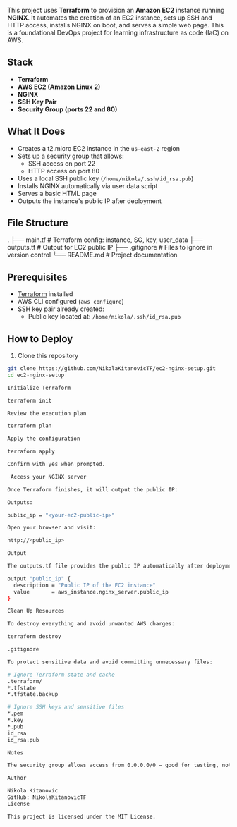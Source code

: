 This project uses **Terraform** to provision an **Amazon EC2** instance running **NGINX**. It automates the creation of an EC2 instance, sets up SSH and HTTP access, installs NGINX on boot, and serves a simple web page. This is a foundational DevOps project for learning infrastructure as code (IaC) on AWS.

## Stack

- **Terraform**  
- **AWS EC2 (Amazon Linux 2)**  
- **NGINX**  
- **SSH Key Pair**  
- **Security Group (ports 22 and 80)**  

## What It Does

- Creates a t2.micro EC2 instance in the `us-east-2` region  
- Sets up a security group that allows:
  - SSH access on port 22  
  - HTTP access on port 80  
- Uses a local SSH public key (`/home/nikola/.ssh/id_rsa.pub`)  
- Installs NGINX automatically via user data script  
- Serves a basic HTML page  
- Outputs the instance's public IP after deployment  

## File Structure

.
├── main.tf # Terraform config: instance, SG, key, user_data
├── outputs.tf # Output for EC2 public IP
├── .gitignore # Files to ignore in version control
└── README.md # Project documentation


## Prerequisites

- [Terraform](https://developer.hashicorp.com/terraform/downloads) installed  
- AWS CLI configured (`aws configure`)  
- SSH key pair already created:  
  - Public key located at: `/home/nikola/.ssh/id_rsa.pub`  

## How to Deploy

1. Clone this repository

```bash
git clone https://github.com/NikolaKitanovicTF/ec2-nginx-setup.git
cd ec2-nginx-setup

Initialize Terraform

terraform init

Review the execution plan

terraform plan

Apply the configuration

terraform apply

Confirm with yes when prompted.

 Access your NGINX server

Once Terraform finishes, it will output the public IP:

Outputs:

public_ip = "<your-ec2-public-ip>"

Open your browser and visit:

http://<public_ip>

Output

The outputs.tf file provides the public IP automatically after deployment:

output "public_ip" {
  description = "Public IP of the EC2 instance"
  value       = aws_instance.nginx_server.public_ip
}

Clean Up Resources

To destroy everything and avoid unwanted AWS charges:

terraform destroy

.gitignore

To protect sensitive data and avoid committing unnecessary files:

# Ignore Terraform state and cache
.terraform/
*.tfstate
*.tfstate.backup

# Ignore SSH keys and sensitive files
*.pem
*.key
*.pub
id_rsa
id_rsa.pub

Notes

The security group allows access from 0.0.0.0/0 — good for testing, not secure for production.

Author

Nikola Kitanovic
GitHub: NikolaKitanovicTF
License

This project is licensed under the MIT License.
